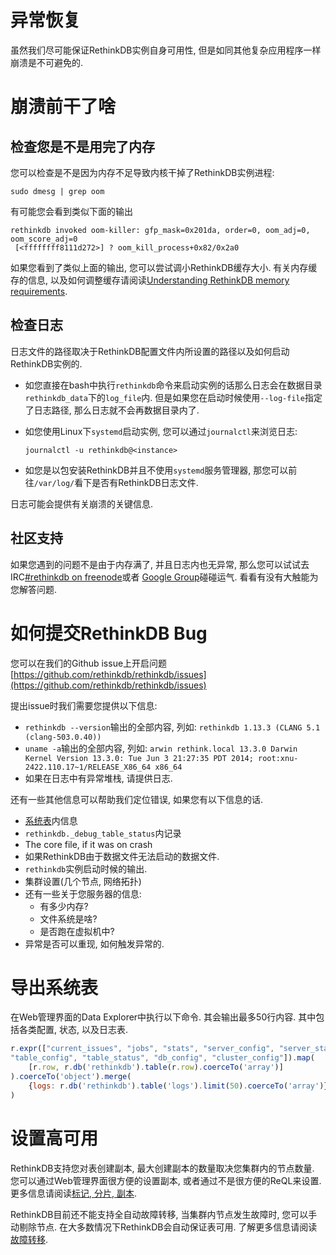 # 异常恢复
虽然我们尽可能保证RethinkDB实例自身可用性, 但是如同其他复杂应用程序一样崩溃是不可避免的.

# 崩溃前干了啥

## 检查您是不是用完了内存
您可以检查是不是因为内存不足导致内核干掉了RethinkDB实例进程:
```
sudo dmesg | grep oom
```
有可能您会看到类似下面的输出
```
rethinkdb invoked oom-killer: gfp_mask=0x201da, order=0, oom_adj=0, oom_score_adj=0
 [<ffffffff8111d272>] ? oom_kill_process+0x82/0x2a0
```
如果您看到了类似上面的输出, 您可以尝试调小RethinkDB缓存大小.
有关内存缓存的信息, 以及如何调整缓存请阅读[Understanding RethinkDB memory requirements](#).

## 检查日志
日志文件的路径取决于RethinkDB配置文件内所设置的路径以及如何启动RethinkDB实例的.

* 如您直接在bash中执行`rethinkdb`命令来启动实例的话那么日志会在数据目录`rethinkdb_data`下的`log_file`内.
但是如果您在启动时候使用`--log-file`指定了日志路径, 那么日志就不会再数据目录内了.

* 如您使用Linux下`systemd`启动实例, 您可以通过`journalctl`来浏览日志:

  `journalctl -u rethinkdb@<instance>`

* 如您是以包安装RethinkDB并且不使用`systemd`服务管理器, 那您可以前往`/var/log/`看下是否有RethinkDB日志文件.

日志可能会提供有关崩溃的关键信息.

## 社区支持
如果您遇到的问题不是由于内存满了, 并且日志内也无异常, 
那么您可以试试去IRC[#rethinkdb on freenode](http://webchat.freenode.net/?channels=#rethinkdb)或者
[Google Group](http://groups.google.com/group/rethinkdb)碰碰运气. 看看有没有大触能为您解答问题.

# 如何提交RethinkDB Bug
您可以在我们的Github issue上开启问题[https://github.com/rethinkdb/rethinkdb/issues](https://github.com/rethinkdb/rethinkdb/issues)

提出issue时我们需要您提供以下信息:
* `rethinkdb --version`输出的全部内容, 列如:
  `rethinkdb 1.13.3 (CLANG 5.1 (clang-503.0.40))`
* `uname -a`输出的全部内容, 列如:
  `arwin rethink.local 13.3.0 Darwin Kernel Version 13.3.0: Tue Jun 3 21:27:35 PDT 2014; root:xnu-2422.110.17~1/RELEASE_X86_64 x86_64`
* 如果在日志中有异常堆栈, 请提供日志.

还有一些其他信息可以帮助我们定位错误, 如果您有以下信息的话.
* [系统表](/docs/5-5)内信息
* `rethinkdb._debug_table_status`内记录
* The core file, if it was  on crash
* 如果RethinkDB由于数据文件无法启动的数据文件.
* `rethinkdb`实例启动时候的输出.
* 集群设置(几个节点, 网络拓扑)
* 还有一些关于您服务器的信息:
  * 有多少内存?
  * 文件系统是啥?
  * 是否跑在虚拟机中?
* 异常是否可以重现, 如何触发异常的.

# 导出系统表
在Web管理界面的Data Explorer中执行以下命令. 其会输出最多50行内容. 其中包括各类配置, 状态, 以及日志表.

```javascript
r.expr(["current_issues", "jobs", "stats", "server_config", "server_status",
"table_config", "table_status", "db_config", "cluster_config"]).map(
    [r.row, r.db('rethinkdb').table(r.row).coerceTo('array')]
).coerceTo('object').merge(
    {logs: r.db('rethinkdb').table('logs').limit(50).coerceTo('array')}
)
```

# 设置高可用
RethinkDB支持您对表创建副本, 最大创建副本的数量取决您集群内的节点数量.
您可以通过Web管理界面很方便的设置副本, 或者通过不是很方便的ReQL来设置.
更多信息请阅读[标记, 分片, 副本](/docs/5-1).

RethinkDB目前还不能支持全自动故障转移, 当集群内节点发生故障时, 您可以手动剔除节点.
在大多数情况下RethinkDB会自动保证表可用. 了解更多信息请阅读[故障转移](/docs/5-3).

